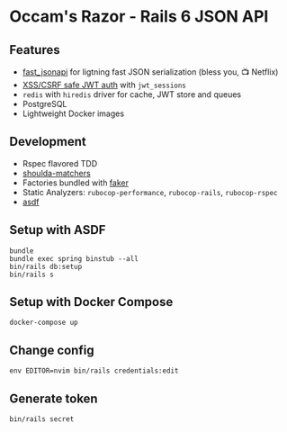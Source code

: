 # Occam's Razor - Rails 6 JSON API

## Features

* [fast_jsonapi](https://github.com/Netflix/fast_jsonapi) for ligtning fast JSON serialization (bless you, :tv: Netflix)
* [XSS/CSRF safe JWT auth](https://medium.com/@jcbaey/authentication-in-spa-reactjs-and-vuejs-the-right-way-e4a9ac5cd9a3) with `jwt_sessions`
* `redis` with `hiredis` driver for cache, JWT store and queues
* PostgreSQL
* Lightweight Docker images

## Development

* Rspec flavored TDD
* [shoulda-matchers](http://matchers.shoulda.io/)
* Factories bundled with [faker](https://github.com/stympy/faker)
* Static Analyzers: `rubocop-performance`, `rubocop-rails`, `rubocop-rspec`
* [asdf](https://github.com/asdf-vm/asdf)

## Setup with ASDF

```
bundle
bundle exec spring binstub --all
bin/rails db:setup
bin/rails s
```

## Setup with Docker Compose

```
docker-compose up
```

## Change config

```fish
env EDITOR=nvim bin/rails credentials:edit
```

## Generate token

```
bin/rails secret
```
